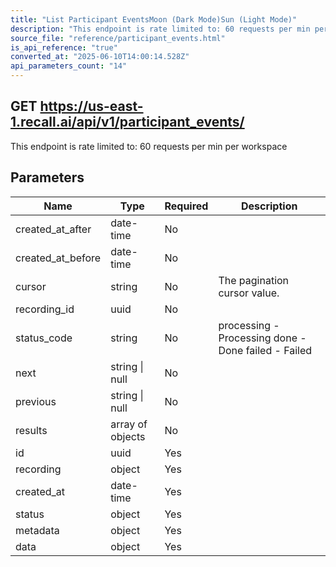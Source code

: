 ```yaml
---
title: "List Participant EventsMoon (Dark Mode)Sun (Light Mode)"
description: "This endpoint is rate limited to: 60 requests per min per workspace"
source_file: "reference/participant_events.html"
is_api_reference: "true"
converted_at: "2025-06-10T14:00:14.528Z"
api_parameters_count: "14"
---
```

## GET https://us-east-1.recall.ai/api/v1/participant_events/

This endpoint is rate limited to: 60 requests per min per workspace

## Parameters

| Name | Type | Required | Description |
| --- | --- | --- | --- |
| created_at_after | date-time | No |  |
| created_at_before | date-time | No |  |
| cursor | string | No | The pagination cursor value. |
| recording_id | uuid | No |  |
| status_code | string | No | processing - Processing done - Done failed - Failed |
| next | string \| null | No |  |
| previous | string \| null | No |  |
| results | array of objects | No |  |
| id | uuid | Yes |  |
| recording | object | Yes |  |
| created_at | date-time | Yes |  |
| status | object | Yes |  |
| metadata | object | Yes |  |
| data | object | Yes |  |
